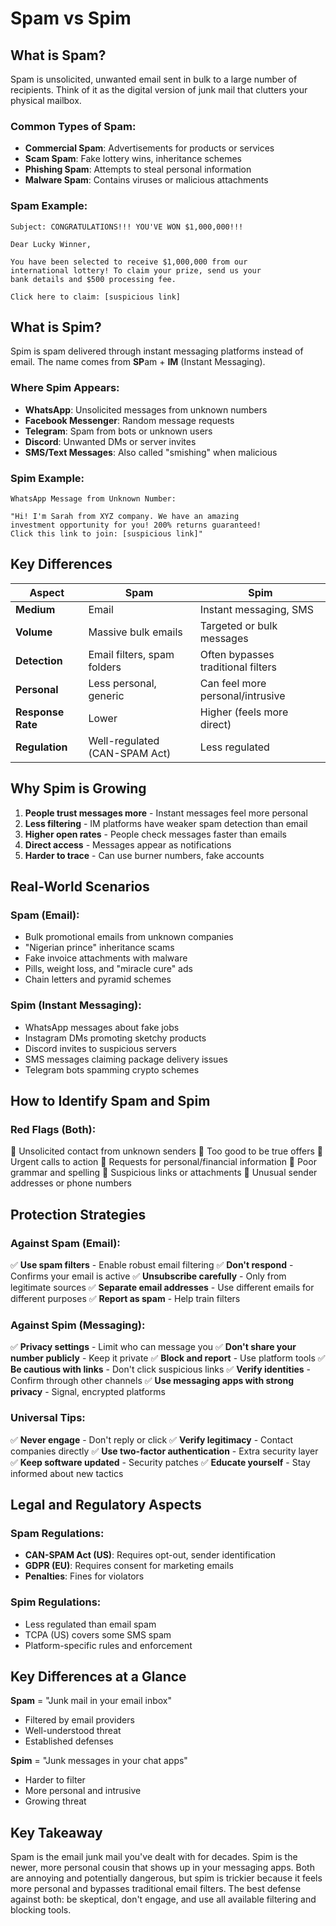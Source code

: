 # Spam vs Spim

## What is Spam?

Spam is unsolicited, unwanted email sent in bulk to a large number of recipients. Think of it as the digital version of junk mail that clutters your physical mailbox.

### Common Types of Spam:

- **Commercial Spam**: Advertisements for products or services
- **Scam Spam**: Fake lottery wins, inheritance schemes
- **Phishing Spam**: Attempts to steal personal information
- **Malware Spam**: Contains viruses or malicious attachments

### Spam Example:
```
Subject: CONGRATULATIONS!!! YOU'VE WON $1,000,000!!!

Dear Lucky Winner,

You have been selected to receive $1,000,000 from our
international lottery! To claim your prize, send us your
bank details and $500 processing fee.

Click here to claim: [suspicious link]
```

## What is Spim?

Spim is spam delivered through instant messaging platforms instead of email. The name comes from **SP**am + **IM** (Instant Messaging).

### Where Spim Appears:

- **WhatsApp**: Unsolicited messages from unknown numbers
- **Facebook Messenger**: Random message requests
- **Telegram**: Spam from bots or unknown users
- **Discord**: Unwanted DMs or server invites
- **SMS/Text Messages**: Also called "smishing" when malicious

### Spim Example:
```
WhatsApp Message from Unknown Number:

"Hi! I'm Sarah from XYZ company. We have an amazing
investment opportunity for you! 200% returns guaranteed!
Click this link to join: [suspicious link]"
```

## Key Differences

| Aspect | Spam | Spim |
|--------|------|------|
| **Medium** | Email | Instant messaging, SMS |
| **Volume** | Massive bulk emails | Targeted or bulk messages |
| **Detection** | Email filters, spam folders | Often bypasses traditional filters |
| **Personal** | Less personal, generic | Can feel more personal/intrusive |
| **Response Rate** | Lower | Higher (feels more direct) |
| **Regulation** | Well-regulated (CAN-SPAM Act) | Less regulated |

## Why Spim is Growing

1. **People trust messages more** - Instant messages feel more personal
2. **Less filtering** - IM platforms have weaker spam detection than email
3. **Higher open rates** - People check messages faster than emails
4. **Direct access** - Messages appear as notifications
5. **Harder to trace** - Can use burner numbers, fake accounts

## Real-World Scenarios

### Spam (Email):
- Bulk promotional emails from unknown companies
- "Nigerian prince" inheritance scams
- Fake invoice attachments with malware
- Pills, weight loss, and "miracle cure" ads
- Chain letters and pyramid schemes

### Spim (Instant Messaging):
- WhatsApp messages about fake jobs
- Instagram DMs promoting sketchy products
- Discord invites to suspicious servers
- SMS messages claiming package delivery issues
- Telegram bots spamming crypto schemes

## How to Identify Spam and Spim

### Red Flags (Both):
🚩 Unsolicited contact from unknown senders
🚩 Too good to be true offers
🚩 Urgent calls to action
🚩 Requests for personal/financial information
🚩 Poor grammar and spelling
🚩 Suspicious links or attachments
🚩 Unusual sender addresses or phone numbers

## Protection Strategies

### Against Spam (Email):
✅ **Use spam filters** - Enable robust email filtering
✅ **Don't respond** - Confirms your email is active
✅ **Unsubscribe carefully** - Only from legitimate sources
✅ **Separate email addresses** - Use different emails for different purposes
✅ **Report as spam** - Help train filters

### Against Spim (Messaging):
✅ **Privacy settings** - Limit who can message you
✅ **Don't share your number publicly** - Keep it private
✅ **Block and report** - Use platform tools
✅ **Be cautious with links** - Don't click suspicious links
✅ **Verify identities** - Confirm through other channels
✅ **Use messaging apps with strong privacy** - Signal, encrypted platforms

### Universal Tips:
✅ **Never engage** - Don't reply or click
✅ **Verify legitimacy** - Contact companies directly
✅ **Use two-factor authentication** - Extra security layer
✅ **Keep software updated** - Security patches
✅ **Educate yourself** - Stay informed about new tactics

## Legal and Regulatory Aspects

### Spam Regulations:
- **CAN-SPAM Act (US)**: Requires opt-out, sender identification
- **GDPR (EU)**: Requires consent for marketing emails
- **Penalties**: Fines for violators

### Spim Regulations:
- Less regulated than email spam
- TCPA (US) covers some SMS spam
- Platform-specific rules and enforcement

## Key Differences at a Glance

**Spam** = "Junk mail in your email inbox"
- Filtered by email providers
- Well-understood threat
- Established defenses

**Spim** = "Junk messages in your chat apps"
- Harder to filter
- More personal and intrusive
- Growing threat

## Key Takeaway

Spam is the email junk mail you've dealt with for decades. Spim is the newer, more personal cousin that shows up in your messaging apps. Both are annoying and potentially dangerous, but spim is trickier because it feels more personal and bypasses traditional email filters. The best defense against both: be skeptical, don't engage, and use all available filtering and blocking tools.
